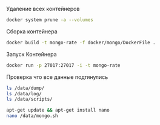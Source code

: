 Удаление всех контейнеров
```bash
docker system prune -a --volumes
```

Сборка контейнера
```bash
docker build -t mongo-rate -f docker/mongo/DockerFile .
```

Запуск Контейнера
```bash
docker run -p 27017:27017 -i -t mongo-rate
```

Проверка что все данные подтянулись
```bash
ls /data/dump/
ls /data/log/
ls /data/scripts/

apt-get update && apt-get install nano
nano /data/mongo.sh
```